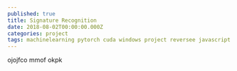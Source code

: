 ```yaml
---
published: true
title: Signature Recognition
date: 2018-08-02T00:00:00.000Z
categories: project
tags: machinelearning pytorch cuda windows project reversee javascript python flask
---
```


ojojfco
mmof
okpk
